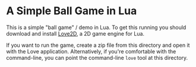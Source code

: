# A Simple Ball Game in Lua

This is a simple "ball game" / demo in Lua.  To get this running you should download and install [Love2D](https://love2d.org/), a 2D game engine for Lua.

If you want to run the game, create a zip file from this directory and open it with the Love application.  Alternatively, if you're comfortable with the command-line, you can point the command-line `love` tool at this directory.
